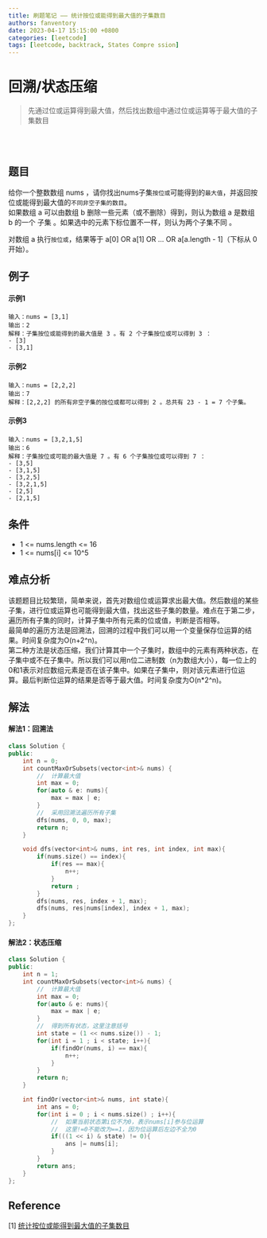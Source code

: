 ```yaml
---
title: 刷题笔记 —— 统计按位或能得到最大值的子集数目
authors: fanventory
date: 2023-04-17 15:15:00 +0800
categories: [leetcode]
tags: [leetcode, backtrack, States Compre ssion]
---
```


# 回溯/状态压缩
> 先通过位或运算得到最大值，然后找出数组中通过位或运算等于最大值的子集数目

<br>
<br>

## 题目
给你一个整数数组 nums ，请你找出nums子集`按位或`可能得到的`最大值`，并返回按位或能得到最大值的`不同非空子集的数目`。   
如果数组 a 可以由数组 b 删除一些元素（或不删除）得到，则认为数组 a 是数组 b 的一个 子集 。如果选中的元素下标位置不一样，则认为两个子集不同 。

对数组 a 执行`按位或`，结果等于 a[0] OR a[1] OR ... OR a[a.length - 1]（下标从 0 开始）。


## 例子

#### 示例1
```
输入：nums = [3,1]
输出：2
解释：子集按位或能得到的最大值是 3 。有 2 个子集按位或可以得到 3 ：
- [3]
- [3,1]
```

#### 示例2
```
输入：nums = [2,2,2]
输出：7
解释：[2,2,2] 的所有非空子集的按位或都可以得到 2 。总共有 23 - 1 = 7 个子集。
```

#### 示例3
```
输入：nums = [3,2,1,5]
输出：6
解释：子集按位或可能的最大值是 7 。有 6 个子集按位或可以得到 7 ：
- [3,5]
- [3,1,5]
- [3,2,5]
- [3,2,1,5]
- [2,5]
- [2,1,5]
```

## 条件
+ 1 <= nums.length <= 16
+ 1 <= nums[i] <= 10^5

## 难点分析
该题题目比较繁琐，简单来说，首先对数组位或运算求出最大值。然后数组的某些子集，进行位或运算也可能得到最大值，找出这些子集的数量。难点在于第二步，遍历所有子集的同时，计算子集中所有元素的位或值，判断是否相等。  
最简单的遍历方法是回溯法，回溯的过程中我们可以用一个变量保存位运算的结果。时间复杂度为O(n+2^n)。  
第二种方法是状态压缩，我们计算其中一个子集时，数组中的元素有两种状态，在子集中或不在子集中。所以我们可以用n位二进制数（n为数组大小），每一位上的0和1表示对应数组元素是否在该子集中。如果在子集中，则对该元素进行位运算。最后判断位运算的结果是否等于最大值。时间复杂度为O(n*2^n)。


## 解法

#### 解法1：回溯法
```c++
class Solution {
public:
    int n = 0;
    int countMaxOrSubsets(vector<int>& nums) {
        //  计算最大值
        int max = 0;
        for(auto & e: nums){
            max = max | e;
        }
        //  采用回溯法遍历所有子集
        dfs(nums, 0, 0, max);
        return n;
    }

    void dfs(vector<int>& nums, int res, int index, int max){
        if(nums.size() == index){
            if(res == max){
                n++;
            }
            return ;
        }
        dfs(nums, res, index + 1, max);
        dfs(nums, res|nums[index], index + 1, max);
    }
};
```

#### 解法2：状态压缩
```c++
class Solution {
public:
    int n = 1;
    int countMaxOrSubsets(vector<int>& nums) {
        //  计算最大值
        int max = 0;
        for(auto & e: nums){
            max = max | e;
        }
        //  得到所有状态，这里注意括号
        int state = (1 << nums.size()) - 1;
        for(int i = 1 ; i < state; i++){
            if(findOr(nums, i) == max){
                n++;
            }
        }
        return n;
    }

    int findOr(vector<int>& nums, int state){
        int ans = 0;
        for(int i = 0 ; i < nums.size() ; i++){
            //  如果当前状态第i位不为0，表示nums[i]参与位运算
            //  这里!=0不能改为==1，因为位运算后左边不全为0
            if(((1 << i) & state) != 0){
                ans |= nums[i];
            }
        }
        return ans;
    }
};
```


## Reference
[1] [统计按位或能得到最大值的子集数目](https://leetcode.cn/problems/count-number-of-maximum-bitwise-or-subsets/)  
